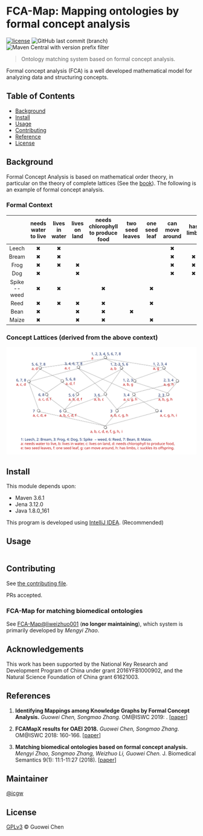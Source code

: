 FCA-Map: Mapping ontologies by formal concept analysis
======================================================

[![license](https://img.shields.io/github/license/icgw/FCA-Map)](LICENSE)
![GitHub last commit (branch)](https://img.shields.io/github/last-commit/icgw/FCA-Map/master)
![Maven Central with version prefix filter](https://img.shields.io/maven-central/v/org.apache.maven/maven-repository-metadata/3.6.1)

> Ontology matching system based on formal concept analysis.

Formal concept analysis (FCA) is a well developed mathematical model for analyzing data and structuring concepts.

## Table of Contents

- [Background](#background)
- [Install](#install)
- [Usage](#usage)
- [Contributing](#contributing)
- [Reference](#reference)
- [License](#license)

## Background

Formal Concept Analysis is based on mathematical order theory, in particular on the theory of complete lattices (See the [book](https://www.springer.com/gp/book/9783540627715)). The following is an example of formal concept analysis. 

### Formal Context

|               | needs water to live | lives in water | lives on land | needs chlorophyll to produce food | two seed leaves | one seed leaf | can move around | has limbs | suckles its offspring |
|:-------------:|:-------------------:|:--------------:|:-------------:|:---------------------------------:|:---------------:|:-------------:|:---------------:|:---------:|:---------------------:|
|     Leech     |          ✖          |       ✖        |               |                                   |                 |               |        ✖        |           |                       |
|     Bream     |          ✖          |       ✖        |               |                                   |                 |               |        ✖        |     ✖     |                       |
|     Frog      |          ✖          |       ✖        |       ✖       |                                   |                 |               |        ✖        |     ✖     |                       |
|      Dog      |          ✖          |                |       ✖       |                                   |                 |               |        ✖        |     ✖     |           ✖           |
| Spike -- weed |          ✖          |       ✖        |               |                 ✖                 |                 |       ✖       |                 |           |                       |
|     Reed      |          ✖          |       ✖        |       ✖       |                 ✖                 |                 |       ✖       |                 |           |                       |
|     Bean      |          ✖          |                |       ✖       |                 ✖                 |        ✖        |               |                 |           |                       |
|     Maize     |          ✖          |                |       ✖       |                 ✖                 |                 |       ✖       |                 |           |                       |

### Concept Lattices (derived from the above context)

![complete-lattice](./.assets/example-complete-lattice.svg)

## Install

This module depends upon:
- Maven 3.6.1
- Jena 3.12.0
- Java 1.8.0\_161

This program is developed using [IntelliJ IDEA](https://www.jetbrains.com/idea/). (Recommended)

## Usage

```
```

## Contributing

See [the contributing file](CONTRIBUTING.md).

PRs accepted.

### FCA-Map for matching biomedical ontologies

See [FCA-Map@liweizhuo001](https://github.com/liweizhuo001/FCA-Map) (**no longer maintaining**), which system is primarily developed by _Mengyi Zhao_.

## Acknowledgements

This work has been supported by the National Key Research and Development Program of China under grant 2016YFB1000902, and the Natural Science Foundation of China grant 61621003.

## References

1. **Identifying Mappings among Knowledge Graphs by Formal Concept Analysis.** _Guowei Chen, Songmao Zhang._ OM@ISWC 2019: . [[paper](http://disi.unitn.it/~pavel/om2019/papers/om2019_LTpaper3.pdf)]

2. **FCAMapX results for OAEI 2018.** _Guowei Chen, Songmao Zhang._ OM@ISWC 2018: 160-166. [[paper](http://ceur-ws.org/Vol-2288/oaei18_paper7.pdf)]

3. **Matching biomedical ontologies based on formal concept analysis.** _Mengyi Zhao, Songmao Zhang, Weizhuo Li, Guowei Chen._ J. Biomedical Semantics 9(1): 11:1-11:27 (2018). [[paper](https://jbiomedsem.biomedcentral.com/articles/10.1186/s13326-018-0178-9)]

## Maintainer

[@icgw](https://github.com/icgw)

## License

[GPLv3](LICENSE) © Guowei Chen
